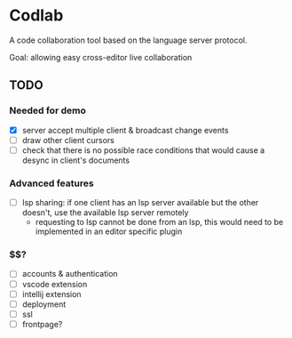 # Codlab

A code collaboration tool based on the language server protocol.

Goal: allowing easy cross-editor live collaboration

## TODO

### Needed for demo

- [x] server accept multiple client & broadcast change events
- [ ] draw other client cursors
- [ ] check that there is no possible race conditions that would cause a desync
      in client's documents

### Advanced features

- [ ] lsp sharing: if one client has an lsp server available but the other
      doesn't, use the available lsp server remotely
  - requesting to lsp cannot be done from an lsp, this would need to be
    implemented in an editor specific plugin

### $$?

- [ ] accounts & authentication
- [ ] vscode extension
- [ ] intellij extension
- [ ] deployment
- [ ] ssl
- [ ] frontpage?

